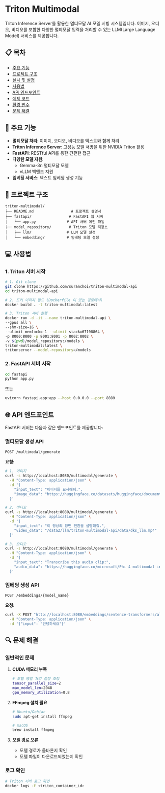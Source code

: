 # Triton Multimodal

Triton Inference Server를 활용한 멀티모달 AI 모델 서빙 시스템입니다. 이미지, 오디오, 비디오를 포함한 다양한 멀티모달 입력을 처리할 수 있는 LLM(Large Language Model) 서비스를 제공합니다.

## 📋 목차

- [주요 기능](#주요-기능)
- [프로젝트 구조](#프로젝트-구조)
- [설치 및 설정](#설치-및-설정)
- [사용법](#사용법)
- [API 엔드포인트](#api-엔드포인트)
- [예제 코드](#예제-코드)
- [환경 변수](#환경-변수)
- [문제 해결](#문제-해결)

## 🚀 주요 기능

- **멀티모달 처리**: 이미지, 오디오, 비디오를 텍스트와 함께 처리
- **Triton Inference Server**: 고성능 모델 서빙을 위한 NVIDIA Triton 활용
- **FastAPI**: RESTful API를 통한 간편한 접근
- **다양한 모델 지원**: 
  - Gemma-3n 멀티모달 모델
  - vLLM 백엔드 지원
- **임베딩 서비스**: 텍스트 임베딩 생성 기능

## 📁 프로젝트 구조

```
triton-multimodal/
├── README.md                 # 프로젝트 설명서
├── fastapi/                 # FastAPI 웹 서버
│   └── app.py              # API 서버 메인 파일
├── model_repository/        # Triton 모델 저장소
│   ├── llm/                # LLM 모델 설정
│   └── embedding/          # 임베딩 모델 설정
```


## 💻 사용법

### 1. Triton 서버 시작

```bash
# 1. Git clone
git clone https://github.com/suranchoi/triton-multimodal-api
cd triton-multimodal-api

# 2. 도커 이미지 빌드 (Dockerfile 이 있는 경로에서)
docker build . -t triton-multimodal:latest

# 3. Triton 서버 실행
docker run -d -it --name triton-multimodal-api \
--gpus all \
--shm-size=1G \
--ulimit memlock=-1 --ulimit stack=67108864 \
-p 8000:8000 -p 8001:8001 -p 8002:8002 \
-v $(pwd)/model_repository:/models \
triton-multimodal:latest \
tritonserver --model-repository=/models
```

### 2. FastAPI 서버 시작

```bash
cd fastapi
python app.py
```

또는

```bash
uvicorn fastapi.app:app --host 0.0.0.0 --port 8080
```


## 🌐 API 엔드포인트

FastAPI 서버는 다음과 같은 엔드포인트를 제공합니다:

### 멀티모달 생성 API

```http
POST /multimodal/generate
```

**요청:**
```bash
# 1. 이미지 
curl -s http://localhost:8080/multimodal/generate \
  -H "Content-Type: application/json" \
  -d '{
    "input_text": "이미지를 묘사해줘.",
    "image_data": "https://huggingface.co/datasets/huggingface/documentation-images/resolve/main/bee.jpg"
  }'

# 2. 비디오
curl -s http://localhost:8080/multimodal/generate \
  -H "Content-Type: application/json" \
  -d '{
    "input_text": "이 영상의 장면 전환을 설명해줘.",
    "video_data": "/data2/llm/triton-multimodal-api/data/dks_llm.mp4"
  }'

# 3. 오디오
curl -s http://localhost:8080/multimodal/generate \
  -H "Content-Type: application/json" \
  -d '{
    "input_text": "Transcribe this audio clip:",
    "audio_data": "https://huggingface.co/microsoft/Phi-4-multimodal-instruct/resolve/main/examples/what_is_shown_in_this_image.wav"
  }'
```

### 임베딩 생성 API

```http
POST /embeddings/{model_name}
```

**요청:**
```bash
curl -X POST "http://localhost:8080/embeddings/sentence-transformers/all-MiniLM-L6-v2" \
  -H "Content-Type: application/json" \
  -d '{"input": "안녕하세요"}'
```


## 🔍 문제 해결

### 일반적인 문제

1. **CUDA 메모리 부족**
   ```bash
   # 모델 병렬 처리 설정 조정
   tensor_parallel_size=2
   max_model_len=2048
   gpu_memory_utilization=0.8
   ```

2. **FFmpeg 설치 필요**
   ```bash
   # Ubuntu/Debian
   sudo apt-get install ffmpeg
   
   # macOS
   brew install ffmpeg
   ```

3. **모델 경로 오류**
   - 모델 경로가 올바른지 확인
   - 모델 파일이 다운로드되었는지 확인


### 로그 확인

```bash
# Triton 서버 로그 확인
docker logs -f <triton_container_id>
```